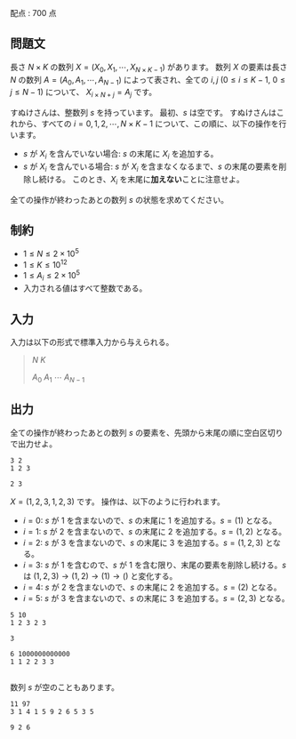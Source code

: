 配点 : $700$ 点

## 問題文

長さ $N \times K$ の数列 $X=(X_0,X_1,\cdots,X_{N \times K-1})$ があります。
数列 $X$ の要素は長さ $N$ の数列 $A=(A_0,A_1,\cdots,A_{N-1})$ によって表され、全ての $i,j$ ($0 \leq i \leq K-1,\ 0 \leq j \leq N-1$) について、
$X_{i \times N + j}=A_j$ です。

すぬけさんは、整数列 $s$ を持っています。
最初、$s$ は空です。
すぬけさんはこれから、すべての $i=0,1,2,\cdots,N \times K-1$ について、この順に、以下の操作を行います。

- $s$ が $X_i$ を含んでいない場合: $s$ の末尾に $X_i$ を追加する。
- $s$ が $X_i$ を含んでいる場合: $s$ が $X_i$ を含まなくなるまで、$s$ の末尾の要素を削除し続ける。
このとき、$X_i$ を末尾に**加えない**ことに注意せよ。

全ての操作が終わったあとの数列 $s$ の状態を求めてください。

## 制約

- $1 \leq N \leq 2 \times 10^5$
- $1 \leq K \leq 10^{12}$
- $1 \leq A_i \leq 2 \times 10^5$
- 入力される値はすべて整数である。

## 入力

入力は以下の形式で標準入力から与えられる。

> $N$ $K$
> 
> $A_0$ $A_1$ $\cdots$ $A_{N-1}$

## 出力

全ての操作が終わったあとの数列 $s$ の要素を、先頭から末尾の順に空白区切りで出力せよ。

```input1
3 2
1 2 3
```

```output1
2 3
```

$X=(1,2,3,1,2,3)$ です。
操作は、以下のように行われます。

- $i=0$: $s$ が $1$ を含まないので、$s$ の末尾に $1$ を追加する。$s=(1)$ となる。
- $i=1$: $s$ が $2$ を含まないので、$s$ の末尾に $2$ を追加する。$s=(1,2)$ となる。
- $i=2$: $s$ が $3$ を含まないので、$s$ の末尾に $3$ を追加する。$s=(1,2,3)$ となる。
- $i=3$: $s$ が $1$ を含むので、$s$ が $1$ を含む限り、末尾の要素を削除し続ける。$s$ は $(1,2,3) \to (1,2) \to (1) \to ()$ と変化する。
- $i=4$: $s$ が $2$ を含まないので、$s$ の末尾に $2$ を追加する。$s=(2)$ となる。
- $i=5$: $s$ が $3$ を含まないので、$s$ の末尾に $3$ を追加する。$s=(2,3)$ となる。

```input2
5 10
1 2 3 2 3
```

```output2
3
```

```input3
6 1000000000000
1 1 2 2 3 3
```

```output3

```

数列 $s$ が空のこともあります。

```input4
11 97
3 1 4 1 5 9 2 6 5 3 5
```

```output4
9 2 6
```